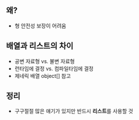 ## 왜?

- 형 안전성 보장이 어려움

## 배열과 리스트의 차이

- 공변 자료형 vs. 불변 자료형
- 런타임에 결정 vs. 컴파일타임에 결정
- 제네릭 배열 object[] 참고

## 정리

- 구구절절 많은 얘기가 있지만 반드시 **리스트**를 사용할 것